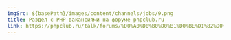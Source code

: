 ```yaml
---
imgSrc: ${basePath}/images/content/channels/jobs/9.png
title: Раздел с PHP-вакансиями на форуме phpclub.ru
link: https://phpclub.ru/talk/forums/%D0%A0%D0%B0%D0%B1%D0%BE%D1%82%D0%B0.9/
---
```


